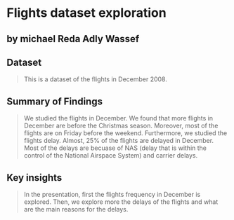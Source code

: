 # Flights dataset exploration
## by michael Reda Adly Wassef


## Dataset

> This is a dataset of the flights in December 2008.


## Summary of Findings

> We studied the flights in December. We found that more flights in December are before the Christmas season. Moreover, most of the flights are on Friday before the weekend. Furthermore, we studied the flights delay. Almost, 25% of the flights are delayed in December. Most of the delays are becuase of NAS (delay that is within the control of the National Airspace System) and carrier delays.

## Key insights

> In the presentation, first the flights frequency in December is explored. Then, we explore more the delays of the flights and what are the main reasons for the delays.